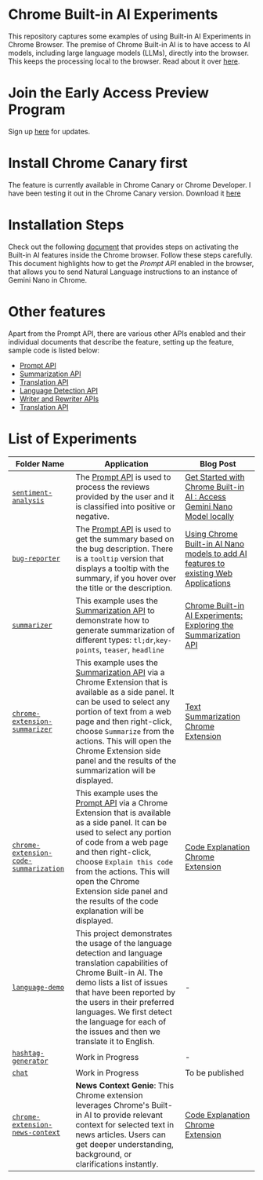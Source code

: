 # Chrome Built-in AI Experiments  
This repository captures some examples of using Built-in AI Experiments in Chrome Browser. The premise of Chrome Built-in AI is to have access to AI models, including large language models (LLMs), directly into the browser. This keeps the processing local to the browser. Read about it over [here](https://developer.chrome.com/docs/ai/built-in).

# Join the Early Access Preview Program  
Sign up [here](https://goo.gle/chrome-ai-dev-preview-join) for updates.

# Install Chrome Canary first  
The feature is currently available in Chrome Canary or Chrome Developer. I have been testing it out in the Chrome Canary version. Download it [here](https://www.google.com/intl/en_in/chrome/canary/)

# Installation Steps  
Check out the following [document](https://docs.google.com/document/d/1VG8HIyz361zGduWgNG7R_R8Xkv0OOJ8b5C9QKeCjU0c/edit?tab=t.0) that provides steps on activating the Built-in AI features inside the Chrome browser. Follow these steps carefully. This document highlights how to get the *Prompt API* enabled in the browser, that allows you to send Natural Language instructions to an instance of Gemini Nano in Chrome.

# Other features  
Apart from the Prompt API, there are various other APIs enabled and their individual documents that describe the feature, setting up the feature, sample code is listed below:  
- [Prompt API](https://developer.chrome.com/docs/ai/built-in-apis#prompt_api)  
- [Summarization API](https://docs.google.com/document/d/1Bvd6cU9VIEb7kHTAOCtmmHNAYlIZdeNmV7Oy-2CtimA/edit?tab=t.0)  
- [Translation API](https://docs.google.com/document/d/1bzpeKk4k26KfjtR-_d9OuXLMpJdRMiLZAOVNMuFIejk/edit?tab=t.0)  
- [Language Detection API](https://docs.google.com/document/d/1lY40hdaWizzImXaI2iCGto9sOY6s25BcDJDYQvxpvk4/edit)  
- [Writer and Rewriter APIs](https://docs.google.com/document/d/1WZlAvfrIWDwzQXdqIcCOTcrWLGGgmoesN1VGFbKU_D4/edit?usp=sharing)  
- [Translation API](https://docs.google.com/document/d/1bzpeKk4k26KfjtR-_d9OuXLMpJdRMiLZAOVNMuFIejk/edit)

# List of Experiments  

| Folder Name    | Application  | Blog Post  |
| -------------- | ------------ | ---------- |
| [`sentiment-analysis`](sentiment-analysis) | The [Prompt API](https://developer.chrome.com/docs/ai/built-in-apis#prompt_api) is used to process the reviews provided by the user and it is classified into positive or negative.| [Get Started with Chrome Built-in AI : Access Gemini Nano Model locally](https://bit.ly/3YcMsUO) |
| [`bug-reporter`](bug-reporter) |The [Prompt API](https://developer.chrome.com/docs/ai/built-in-apis#prompt_api) is used to get the summary based on the bug description. There is a `tooltip` version that displays a tooltip with the summary, if you hover over the title or the description.| [Using Chrome Built-in AI Nano models to add AI features to existing Web Applications](https://bit.ly/3NTXfyF) |
| [`summarizer`](summarizer) | This example uses the [Summarization API](https://docs.google.com/document/d/1Bvd6cU9VIEb7kHTAOCtmmHNAYlIZdeNmV7Oy-2CtimA/edit?tab=t.0) to demonstrate how to generate summarization of different types: `tl;dr`,`key-points`, `teaser`, `headline`| [Chrome Built-in AI Experiments: Exploring the Summarization API](https://bit.ly/3Yu8TFm) |
| [`chrome-extension-summarizer`](chrome-extension-summarizer) | This example uses the [Summarization API](https://docs.google.com/document/d/1Bvd6cU9VIEb7kHTAOCtmmHNAYlIZdeNmV7Oy-2CtimA/edit?tab=t.0) via a Chrome Extension that is available as a side panel. It can be used to select any portion of text from a web page and then right-click, choose `Summarize` from the actions. This will open the Chrome Extension side panel and the results of the summarization will be displayed. | [Text Summarization Chrome Extension](https://bit.ly/3CqVO8g) |
| [`chrome-extension-code-summarization`](chrome-extension-code-summarization) | This example uses the [Prompt API](https://developer.chrome.com/docs/ai/built-in-apis#prompt_api) via a Chrome Extension that is available as a side panel. It can be used to select any portion of code from a web page and then right-click, choose `Explain this code` from the actions. This will open the Chrome Extension side panel and the results of the code explanation will be displayed. | [Code Explanation Chrome Extension](https://bit.ly/3YGeNTS) |
| [`language-demo`](language-demo) | This project demonstrates the usage of the language detection and language translation capabilities of Chrome Built-in AI. The demo lists a list of issues that have been reported by the users in their preferred languages. We first detect the language for each of the issues and then we translate it to English.| - |
| [`hashtag-generator`](hashtag-generator) | Work in Progress| - |
| [`chat`](chat) | Work in Progress| To be published |
| [`chrome-extension-news-context`](chrome-extension-news-context) | **News Context Genie**: This Chrome extension leverages Chrome's Built-in AI to provide relevant context for selected text in news articles. Users can get deeper understanding, background, or clarifications instantly. | [Code Explanation Chrome Extension](https://bit.ly/3YGeNTS) |
